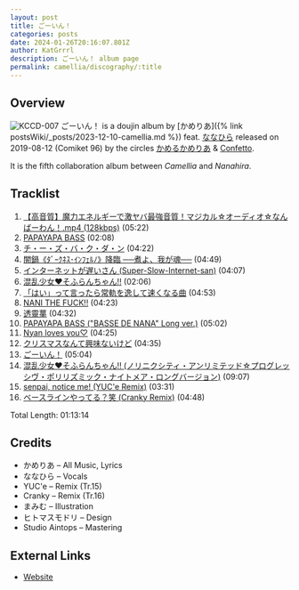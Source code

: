 ```yaml
---
layout: post
title: ごーいん！
categories: posts
date: 2024-01-26T20:16:07.801Z
author: KatGrrrl
description: ごーいん！ album page
permalink: camellia/discography/:title
---
```


## Overview

![KCCD-007](/assets/images/camellia/albums/KCCD-007.png)
ごーいん！ is a doujin album by [かめりあ]({% link postsWiki/_posts/2023-12-10-camellia.md %}) feat. [ななひら](#) released on 2019-08-12 (Comiket 96) by the circles [かめるかめりあ](#) & [Confetto](#).

It is the fifth collaboration album between *Camellia* and *Nanahira*.

## Tracklist

1. [【高音質】魔力エネルギーで激ヤバ最強音質！マジカル☆オーディオ☆なんばーわん！.mp4 (128kbps)](#) (05:22)
2. [PAPAYAPA BASS](#) (02:08)
3. [チ・ー・ズ・バ・ク・ダ・ン](#) (04:22)
4. [闇鍋《ﾀﾞｰｸﾈｽ･ｲﾝﾌｪﾙﾉ》降臨 ──煮よ、我が魂──](#) (04:49)
5. [インターネットが遅いさん (Super-Slow-Internet-san)](#) (04:07)
6. [混乱少女♥そふらんちゃん!!](#) (02:06)
7. [「はい」って言ったら常軌を逸して速くなる曲](#) (04:53)
8. [NANI THE FUCK!!](#) (04:23)
9. [透靈蕐](#) (04:32)
10. [PAPAYAPA BASS ("BASSE DE NANA" Long ver.)](#) (05:02)
11. [Nyan loves you♡](#) (04:25)
12. [クリスマスなんて興味ないけど](#) (04:35)
13. [ごーいん！](#) (05:04)
14. [混乱少女♥そふらんちゃん!! (ノリニクシティ・アンリミテッド☆プログレッシヴ・ポリリズミック・ナイトメア・ロングバージョン)](#) (09:07)
15. [senpai, notice me! (YUC'e Remix)](#) (03:31)
16. [ベースラインやってる？笑 (Cranky Remix)](#) (04:48)

Total Length: 01:13:14

## Credits

* かめりあ – All Music, Lyrics
* ななひら – Vocals
* YUC'e – Remix (Tr.15)
* Cranky – Remix (Tr.16)
* まみむ – Illustration
* ヒトマスモドリ – Design
* Studio Aintops – Mastering

## External Links

* [Website](https://nanahira.jp/goin/)
